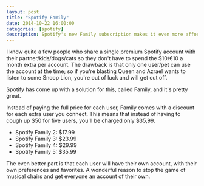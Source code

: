 ```yaml
---
layout: post
title: "Spotify Family"
date: 2014-10-22 16:00:00
categories: [spotify]
description: Spotify's new Family subscription makes it even more affordable to listen to music in your family.
---
```


I know quite a few people who share a single premium Spotify account with their partner/kids/dogs/cats so they don't have to spend the $10/&euro;10 a month extra per account. The drawback is that only one user/pet can use the account at the time; so if you're blasting Queen and Azrael wants to listen to some Snoop Lion, you're out of luck and will get cut off.

Spotify has come up with a solution for this, called Family, and it's pretty great.

Instead of paying the full price for each user, Family comes with a discount for each extra user you connect. This means that instead of having to cough up $50 for five users, you'll be charged only $35,99.

* Spotify Family 2: $17.99
* Spotify Family 3: $23.99
* Spotify Family 4: $29.99
* Spotify Family 5: $35.99

The even better part is that each user will have their own account, with their own preferences and favorites. A wonderful reason to stop the game of musical chairs and get everyone an account of their own.